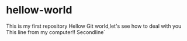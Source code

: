 # hellow-world
This is my first repository
Hellow Git world,let's see how to deal with you
This line from my computer!!
Secondline`
